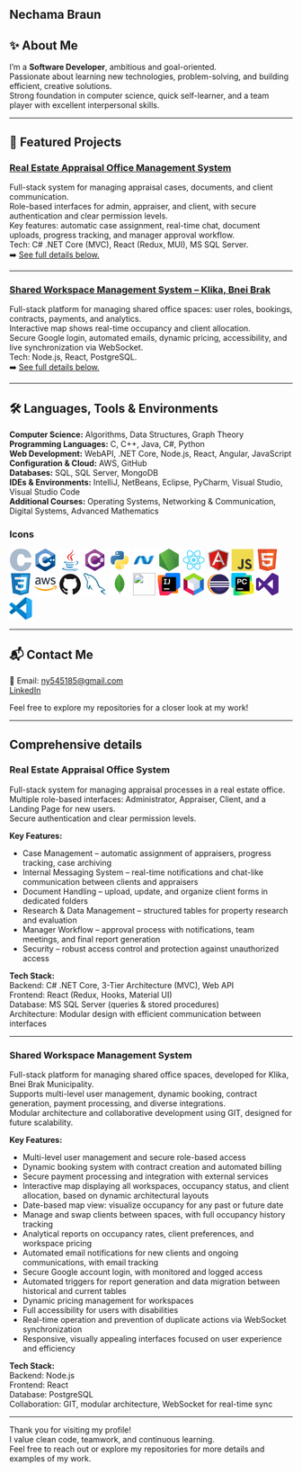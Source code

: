 ## Nechama Braun

## ✨ About Me
I’m a **Software Developer**, ambitious and goal-oriented.  
Passionate about learning new technologies, problem-solving, and building efficient, creative solutions.  
Strong foundation in computer science, quick self-learner, and a team player with excellent interpersonal skills.

---

## 📁 Featured Projects

### [Real Estate Appraisal Office Management System](https://github.com/neBraun/Assessors)
Full-stack system for managing appraisal cases, documents, and client communication.  
Role-based interfaces for admin, appraiser, and client, with secure authentication and clear permission levels.  
Key features: automatic case assignment, real-time chat, document uploads, progress tracking, and manager approval workflow.  
Tech: C# .NET Core (MVC), React (Redux, MUI), MS SQL Server.  
➡️ [See full details below.](#real-estate-appraisal-office-system)

<!-- Add screenshots/demo here -->
<!-- Example: -->
<!-- ![Dashboard Screenshot](images/appraisal_dashboard.png) -->
<!-- ![Chat Feature](images/appraisal_chat.png) -->
<!-- You can add 1-3 screenshots per project, preferably: main dashboard, unique feature, and user flow. -->

---

### [Shared Workspace Management System – Klika, Bnei Brak](https://github.com/neBraun/Clicka)
Full-stack platform for managing shared office spaces: user roles, bookings, contracts, payments, and analytics.  
Interactive map shows real-time occupancy and client allocation.  
Secure Google login, automated emails, dynamic pricing, accessibility, and live synchronization via WebSocket.  
Tech: Node.js, React, PostgreSQL.  
➡️ [See full details below.](#shared-workspace-management-system)

<!-- Add screenshots/demo here -->
<!-- Example: -->
<!-- ![Workspace Map](images/klika_map.png) -->
<!-- ![Booking Flow](images/klika_booking.png) -->
<!-- 1-3 screenshots: main map, booking, analytics/reporting. -->

---

## 🛠️ Languages, Tools & Environments

**Computer Science:** Algorithms, Data Structures, Graph Theory  
**Programming Languages:** C, C++, Java, C#, Python  
**Web Development:** WebAPI, .NET Core, Node.js, React, Angular, JavaScript  
**Configuration & Cloud:** AWS, GitHub  
**Databases:** SQL, SQL Server, MongoDB  
**IDEs & Environments:** IntelliJ, NetBeans, Eclipse, PyCharm, Visual Studio, Visual Studio Code  
**Additional Courses:** Operating Systems, Networking & Communication, Digital Systems, Advanced Mathematics

### Icons
<p align="left">
<!-- Languages -->
<img src="https://raw.githubusercontent.com/devicons/devicon/master/icons/c/c-original.svg" width="40" height="40"/>
<img src="https://raw.githubusercontent.com/devicons/devicon/master/icons/cplusplus/cplusplus-original.svg" width="40" height="40"/>
<img src="https://raw.githubusercontent.com/devicons/devicon/master/icons/java/java-original.svg" width="40" height="40"/>
<img src="https://raw.githubusercontent.com/devicons/devicon/master/icons/csharp/csharp-original.svg" width="40" height="40"/>
<img src="https://raw.githubusercontent.com/devicons/devicon/master/icons/python/python-original.svg" width="40" height="40"/>

<!-- Web -->
<img src="https://raw.githubusercontent.com/devicons/devicon/master/icons/dot-net/dot-net-original.svg" width="40" height="40"/>
<img src="https://raw.githubusercontent.com/devicons/devicon/master/icons/nodejs/nodejs-original.svg" width="40" height="40"/>
<img src="https://raw.githubusercontent.com/devicons/devicon/master/icons/react/react-original.svg" width="40" height="40"/>
<img src="https://raw.githubusercontent.com/devicons/devicon/master/icons/angularjs/angularjs-original.svg" width="40" height="40"/>
<img src="https://raw.githubusercontent.com/devicons/devicon/master/icons/javascript/javascript-original.svg" width="40" height="40"/>
<img src="https://raw.githubusercontent.com/devicons/devicon/master/icons/html5/html5-original.svg" width="40" height="40"/>
<img src="https://raw.githubusercontent.com/devicons/devicon/master/icons/css3/css3-original.svg" width="40" height="40"/>

<!-- Cloud & Config -->
<img src="https://raw.githubusercontent.com/devicons/devicon/master/icons/amazonwebservices/amazonwebservices-original.svg" width="40" height="40"/>
<img src="https://raw.githubusercontent.com/devicons/devicon/master/icons/github/github-original.svg" width="40" height="40"/>

<!-- Databases -->
<img src="https://raw.githubusercontent.com/devicons/devicon/master/icons/mysql/mysql-original.svg" width="40" height="40"/>
<img src="https://raw.githubusercontent.com/devicons/devicon/master/icons/mongodb/mongodb-original.svg" width="40" height="40"/>
<img src="https://img.icons8.com/color/48/microsoft-sql-server.png" width="40" height="40"/>

<!-- IDEs -->
<img src="https://raw.githubusercontent.com/devicons/devicon/master/icons/intellij/intellij-original.svg" width="40" height="40"/>
<img src="https://raw.githubusercontent.com/devicons/devicon/master/icons/netbeans/netbeans-original.svg" width="40" height="40"/>
<img src="https://raw.githubusercontent.com/devicons/devicon/master/icons/eclipse/eclipse-original.svg" width="40" height="40"/>
<img src="https://raw.githubusercontent.com/devicons/devicon/master/icons/pycharm/pycharm-original.svg" width="40" height="40"/>
<img src="https://raw.githubusercontent.com/devicons/devicon/master/icons/visualstudio/visualstudio-plain.svg" width="40" height="40"/>
<img src="https://raw.githubusercontent.com/devicons/devicon/master/icons/vscode/vscode-original.svg" width="40" height="40"/>
</p>

---

## 📬 Contact Me
📧 Email: ny545185@gmail.com  
[LinkedIn](https://www.linkedin.com/in/nechama-braun) <!-- עדיף להוסיף אם יש לך פרופיל פעיל -->

Feel free to explore my repositories for a closer look at my work!

---

## Comprehensive details

### Real Estate Appraisal Office System

Full-stack system for managing appraisal processes in a real estate office.  
Multiple role-based interfaces: Administrator, Appraiser, Client, and a Landing Page for new users.  
Secure authentication and clear permission levels.

**Key Features:**

- Case Management – automatic assignment of appraisers, progress tracking, case archiving
- Internal Messaging System – real-time notifications and chat-like communication between clients and appraisers
- Document Handling – upload, update, and organize client forms in dedicated folders
- Research & Data Management – structured tables for property research and evaluation
- Manager Workflow – approval process with notifications, team meetings, and final report generation
- Security – robust access control and protection against unauthorized access

**Tech Stack:**  
Backend: C# .NET Core, 3-Tier Architecture (MVC), Web API  
Frontend: React (Redux, Hooks, Material UI)  
Database: MS SQL Server (queries & stored procedures)  
Architecture: Modular design with efficient communication between interfaces

---

### Shared Workspace Management System

Full-stack platform for managing shared office spaces, developed for Klika, Bnei Brak Municipality.  
Supports multi-level user management, dynamic booking, contract generation, payment processing, and diverse integrations.  
Modular architecture and collaborative development using GIT, designed for future scalability.

**Key Features:**

- Multi-level user management and secure role-based access
- Dynamic booking system with contract creation and automated billing
- Secure payment processing and integration with external services
- Interactive map displaying all workspaces, occupancy status, and client allocation, based on dynamic architectural layouts
- Date-based map view: visualize occupancy for any past or future date
- Manage and swap clients between spaces, with full occupancy history tracking
- Analytical reports on occupancy rates, client preferences, and workspace pricing
- Automated email notifications for new clients and ongoing communications, with email tracking
- Secure Google account login, with monitored and logged access
- Automated triggers for report generation and data migration between historical and current tables
- Dynamic pricing management for workspaces
- Full accessibility for users with disabilities
- Real-time operation and prevention of duplicate actions via WebSocket synchronization
- Responsive, visually appealing interfaces focused on user experience and efficiency

**Tech Stack:**  
Backend: Node.js  
Frontend: React  
Database: PostgreSQL  
Collaboration: GIT, modular architecture, WebSocket for real-time sync

---

<!-- Professional ending -->
Thank you for visiting my profile!  
I value clean code, teamwork, and continuous learning.  
Feel free to reach out or explore my repositories for more details and examples of my work.
